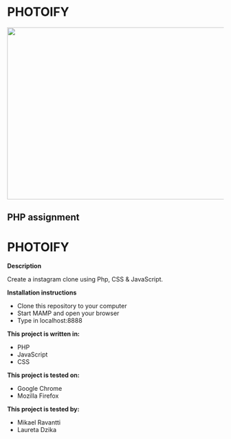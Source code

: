 # PHOTOIFY
<img src="https://media.giphy.com/media/jsQFWmfr405KE/giphy.gif" width="800" height="400" />

PHP assignment
--------------

# PHOTOIFY

**Description**

Create a instagram clone using Php, CSS & JavaScript.

**Installation instructions**

- Clone this repository to your computer
- Start MAMP and open your browser
- Type in localhost:8888

**This project is written in:**

- PHP
- JavaScript
- CSS

**This project is tested on:**

- Google Chrome
- Mozilla Firefox

**This project is tested by:**

- Mikael Ravantti
- Laureta Dzika
